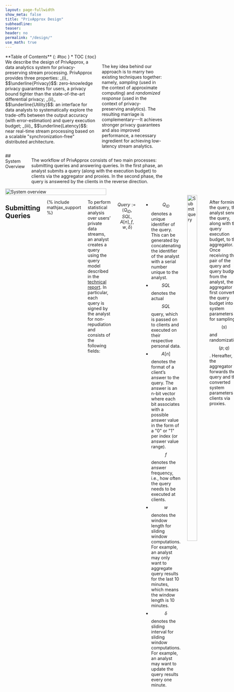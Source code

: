 ```yaml
---
layout: page-fullwidth
show_meta: false
title: "PrivApprox Design"
subheadline:
teaser:
header: no
permalink: "/design/"
use_math: true
---
```


<div class="row">
<div class="medium-4 medium-push-8 columns" markdown="1">
<div class="panel radius" markdown="1">
**Table of Contents**
{: #toc }
*  TOC
{:toc}
</div>
</div><!-- /.medium-4.columns -->

<div class="medium-8 medium-pull-4 columns" markdown="1">
We describe the design of PrivApprox, a data analytics system for privacy-preserving stream processing. PrivApprox provides three properties: _(i)_ $$\underline{Privacy}$$: zero-knowledge privacy guarantees for users, a privacy bound tighter than the state-of-the-art differential privacy; _(ii)_ $$\underline{Utility}$$: an interface for data analysts to systematically explore the trade-offs  between the output accuracy (with error-estimation) and query execution budget; _(iii)_ $$\underline{Latency}$$: near real-time stream processing based on a scalable "synchronization-free"  distributed architecture.

The key idea behind our approach is to marry two existing techniques together: namely, _sampling_ (used in the context of approximate computing) and _randomized response_ (used in the context of privacy-preserving analytics). The resulting marriage is complementary---It achieves stronger privacy guarantees and also improved performance, a necessary ingredient for achieving low-latency stream analytics.
</div>

<!-- <div class="medium-12 medium-pull-12 columns" markdown="1">
<img class="t20" width="100%" src="{{ site.urlimg }}motivation.jpg" alt="System overview">
</div> -->


<div class="medium-12 medium-pull-12 columns" markdown="1">
## System Overview

The workflow of PrivApprox consists of two main processes: submitting queries and answering queries. In the first phase, an analyst submits a query (along with the execution budget) to clients via the aggregator and proxies. In the second phase, the query is answered by the clients in the reverse direction.
</div><!-- /.medium-8.columns -->

<div class="medium-12 medium-pull-12 columns" markdown="1">
<img class="t20" width="80%" src="{{ site.urlimg }}system-overview.png" alt="System overview">
</div>

<div class="medium-12 medium-pull-12 columns" markdown="1">

## Submitting Queries
{% include mathjax_support %}

To perform statistical analysis over users’ private data streams, an analyst creates a query using the query model described in the <a href="https://arxiv.org/abs/1701.05403">technical report</a>. In particular, each query is signed by the analyst for non-repudiation and consists of the following fields:

$$
\begin{equation}
\label{eq:query}
 Query := \langle Q_{ID}, SQL, A[n], f, w, \delta \rangle
\end{equation}
$$


* $$Q_{ID}$$ denotes a unique identifier of the query. This can be generated by concatenating the identifier of the analyst with a serial number unique to the analyst.
* $$SQL$$ denotes the actual $$SQL$$ query, which is passed on to clients and executed on their respective personal data.
* $$A[n]$$ denotes the format of a client’s answer to the query. The answer is an n-bit vector where each bit associates with a possible answer value in the form of a "0" or "1" per index \(or answer value range\). $$f$$ denotes the answer frequency, i.e., how often the query needs to be executed at clients.
* $$w$$ denotes the window length for sliding window computations. For example, an analyst may only want to aggregate query results for the last 10 minutes, which means the window length is 10 minutes.
* $$\delta$$ denotes the sliding interval for sliding window computations. For example, an analyst may want to update the query results every one minute.

<div class="medium-12 medium-pull-12 columns" markdown="1">
 <img class="t20" width="80%" src="{{ site.urlimg }}submit-query.png" alt="Submit query">
</div>

After forming the query, the analyst sends the query, along with the query execution budget, to the aggregator. Once receiving the pair of the query and query budget from the analyst, the aggregator first converts the query budget into system parameters for sampling $$(s)$$ and randomization $$(p;q)$$. Hereafter, the aggregator forwards the query and the converted system parameters to clients via proxies.

## Answering Queries

The query answering process involves several steps including (i) sampling at clients for approximation; (ii) randomizing answers for privacy preservation; (iii) transmitting answers for anonymization and unlinkability; and finally, (iv) aggregating answers with error estimation to give a confidence level on the approximate output. We next explain the entire workflow using these four steps.

<div class="medium-12 medium-pull-12 columns" markdown="1">
 <img class="t20" width="80%" src="{{ site.urlimg }}answer-query.png" alt="Answer query">
</div>

### Step I: Sampling at Clients
We make use of  approximate computation to achieve low-latency execution by computing over a partial subset of data items instead of the entire input dataset. Our work builds on sampling-based techniques for approximate computing proposed in the context of "Big Data" analytics. Since we aim to keep the private data stored at individual clients, PrivApprox applies an input data sampling mechanism locally at the clients. In particular, we make use of _Simple Random Sampling (SRS)_.


### Step II: Answering Queries at Clients
Next, the clients that participate in the answering process make use of randomized response to preserve privacy.

**Randomized response**. Randomized response protects user's privacy by allowing individuals to answer sensitive queries without providing truthful answers all the time, yet it allows analysts to collect statistical results. Randomized response works as follow: suppose an analyst sends a query to individuals to obtain statistical data about a sensitive property. To answer the query, a client locally randomizes its answer to the query. Specifically, the client flips a coin, if it comes up heads, then the client responds its truthful answer; otherwise, the client flips a second coin and responds "Yes" if it comes up heads or "No" if it comes up tails. The privacy is preserved via the ability to refuse responding truthful answers. Suppose that the probabilities of the first coin and the second coin coming up heads are $$p$$ and $$q$$, respectively. The analyst receives $$N$$ randomized answers from individuals, among which $$R_y$$ answers are "Yes". Then, the number of original truthful "Yes" answers before the randomization process can be estimated as:

$$
\begin{equation}
\label{eq:estimatedAnswer}
E_y = \dfrac{R_y - (1- p)\times q \times N}{p}
\end{equation}
$$

Suppose $A_y$ and $E_y$  are the actual and the estimated numbers of the original truthful "Yes" answers, respectively. The accuracy loss $\eta$ is then defined as:

$$
\begin{equation}
\label{eq:accuracyloss}
\eta = | \dfrac{A_y - E_y}{A_y} |
\end{equation}
$$

It has been proven in _<a href="http://dl.acm.org/citation.cfm?id=2693053"> this work </a>_ that, the randomized response mechanism achieves _<a href="https://www.microsoft.com/en-us/research/publication/differential-privacy/">$\epsilon$-differential privacy </a>_, where:

$$
\begin{equation}
\label{eq:privacy-level1}
\varepsilon = \ln\big(\dfrac{\Pr[Response = Yes | Truth = Yes]}{\Pr[Response = Yes | Truth = No]} \big)
\end{equation}
$$

More specifically, the randomized response mechanism achieves $\epsilon$-differential privacy, where:

$$
\begin{equation}
\label{eq:privacy-level2}
\varepsilon = \ln\big(\dfrac{p + (1 - p) \times q}{(1 - p) \times q}\big)
\end{equation}
$$

The reason is: if a truthful answer is "Yes", then with the probability of '$p + (1 - p) \times q$', the randomized answer will still remain "Yes". Otherwise, if a truthful answer is "No", then with the probability of '$(1 - p) \times q$', the randomized answer will become "Yes".

### Step III: Transmitting Answers via Proxies
After producing randomized responses, clients transmit them to the aggregator via the proxies. To achieve anonymity and unlinkability of the clients against the aggregator and analyst, we utilize the One-Time Pad (OTP) encryption together with source rewriting, which has been proposed for _<a href="http://dl.acm.org/citation.cfm?id=2486013">anonymous communications</a>_. Under the assumptions that:

* at least two proxies are not colluding
* the proxies don't collude with the aggregator, nor the analyst
* the aggregator and analyst have only a local view of the network

neither the aggregator, nor the analyst will learn any (pseudo-)identifier to deanonymize or link different answers to the same client. This property is achieved by source rewriting, which is a typical building block for anonymization schemes. At the same time the content of the answers is hidden from the proxies using OTP.

**One-Time Pad (OTP) encryption.** At a high-level, OTP employs extremely efficient bitwise XOR operations as its cryptographic primitive compared to expensive public-key cryptography. This allows us to support resource-constrained clients, e.g., smartphones and sensors. The underlying idea of OTP is quite simple:  If Alice wants to send a secret message $M$ to Bob, then  Alice and Bob share a secret one-time pad $M_K$ (in the form of a random bit-string of length
$l$). To transmit the message $M$, Alice first converts $M$ into the form of bit-string of length $l$, and sends an encrypted message $M_E = M \oplus M_K$ to Bob, where $\oplus$ denotes the bit-wise XOR operation. To decrypt the message,  Bob uses the bit-wise XOR operation: $M = M_E \oplus M_K$.

Specifically, we apply OTP to transmit randomized answers as follows. At first, each randomized answer is concatenated with the associated query identifier $Q_{ID}$ to build a message $M$:

$$
\begin{equation}
\label{eq:message}
M = Q_{ID}, RandomizedAnswer
\end{equation}
$$

Thereafter, $(n-1)$ random $l$-bit key strings $M_{K_i}$ with $2 \leq i \leq n$ are generated using a cryptographic pseudo-random number generator (PRNG) seeded with a cryptographically strong
random number. The XOR of all $(n-1)$ key strings together forms the pseudo one\-/time pad $M_K$.

$$
\begin{equation}
M_K = \bigoplus_{i=2}^n M_{K_i}
\end{equation}
$$

Next, it performs an XOR operation with $M$ and $M_K$ to produce an encrypted message $M_E$.

$$
\begin{equation}
M_E = M \oplus M_K
\end{equation}
$$

As a result, the message $M$ is split into $n$ messages $\langle M_E, M_{K_2}, \cdots, M_{K_n}\rangle$. Then, a message identifier $M_{ID}$ is generated and sent together with the split messages to the $n$ proxies as follows:

$$
\begin{equation}
\label{eq:transmit}
\begin{split}
Client \longrightarrow Proxy1: \langle M_{ID}, M_E \rangle\\
Client \longrightarrow Proxyi: \langle M_{ID}, M_{K_i} \rangle
\end{split}
\end{equation}
$$

Upon receiving the messages (either  $\langle M_{ID}, M_E \rangle$ or $\langle M_{ID}, M_{K_i} \rangle$) from clients, proxies immediately transmit the messages to the aggregator. There are two main data streams at proxies:  _(i)_  $\langle M_{ID}, M_E \rangle$ stream  and  _(ii)_ $\langle M_{ID}, M_{K_i} \rangle$ stream. $M_{ID}$ is used to ensure that $M_E$ and all $M_{K_i}$ will be joined later to decrypt or rebuild the message $M$ at the aggregator. In fact, due to pseudo one\-/time pad encryption being semantically secure, $\langle M_{ID}, M_E \rangle$ and all $\langle M_{ID}, M_{K_i} \rangle$ are computationally indistinguishable, which hides from the proxies if the received data stream even contains the answer $M$ or is just a pseudo-random bit string.


### Step IV: Generating Result at the Aggregator

At the aggregator, all data streams ($\langle M_{ID}, M_E \rangle$ and  $\langle M_{ID}, M_{K_i} \rangle$) are received, and can be joined together to obtain a unified data stream. Specifically, the associated $M_E$ and $M_{K_i}$ are paired by using a reduce operator with the common identifier $M_{ID}$. To rebuild the original randomized message $M$ from the client, the XOR function is performed over $M_E$ and $M_K$: $M = M_E \oplus M_K$ with $M_K$ being the XOR of all $M_{K_i}$: $M_K =
\bigoplus_{i=2}^n M_{K_i}$. As the aggregator does not know which of the received messages is $M_E$, it just XORs all $n$ received messages to recover $M$.

The joined answer stream is processed to produce the query results as a sliding window computation. For each window, the aggregator first adapts the computation window to the current start time $t$ by removing all old data items, with $timestamp < t$, from the window. Next, the aggregator adds the newly incoming data items into the window. Then, the answers in the window are decoded and aggregated to produce the query results for the analyst. Each query result is an estimated result which is bound to a range of error due to the approximation. The aggregator estimates this error bound and defines a confidence interval for the result as: $queryResult \pm errorBound$. The entire process is repeated for
the next window, with the updated window parameters.
